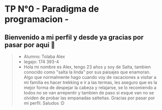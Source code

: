 # TP N°0 - Paradigma de programacion -

## Bienvenido a mi perfil y desde ya gracias por pasar por aqui 👋

>* Alumno: Tolaba Alex
>* legajo: 174 393-4
>* Hola mi nombre es Alex, tengo 23 años y soy de Salta, tambien conocido como "salta la linda" por sus paisajes que enamoran. Algo que normalmente hago cuando voy de vacaciones a visitar a mi familia es hacer trekking e ir a las termas, les aseguro que es la mejor forma de despejar la cabeza y relajarse, se lo recomiendo a todos no se van arrepentir y tambien de paso si esque van no se olviden de probar las empanadas salteñas. Gracias por pasar por mi perfil. Saludos :D 
